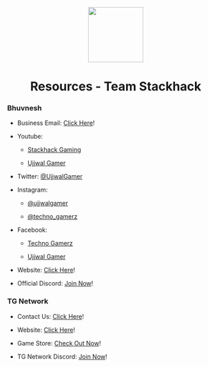 <div align="center">
<img src="https://yt3.ggpht.com/ytc/AKedOLSwOKwPBRZtDPbsg8Xal_Ww3IiqG3Q_WJiLhHM=s176-c-k-c0x00ffffff-no-rj-mo" width="128px" style="max-width:100%;">
<h1>Resources - Team Stackhack</h1>
</div>

<h3>Bhuvnesh</h3>

- Business Email: [Click Here](mailto:technogamerzofficial@gmail.com)!  

- Youtube: 
    - [Stackhack Gaming](https://www.youtueb.con/c/StackhackGaming)

    - [Ujjwal Gamer](https://www.youtube.com/c/UjjwalGamer)

- Twitter: [@UjjwalGamer](https://twitter.com/UjjwalGamer) 

- Instagram: 
    - [@ujjwalgamer](https://www.instagram.com/ujjwalgamer)

    - [@techno_gamerz](https://www.instagram.com/techno_gamerz/) 

- Facebook:
    - [Techno Gamerz](https://www.facebook.com/Technogamerz) 

    - [Ujjwal Gamer](https://www.facebook.com/ujjwalgamer)

- Website: [Click Here](https://technogamerz.in)!

- Official Discord: [Join Now](https://discord.gg/ujjwalgamer)!

<h3>TG Network</h3>

- Contact Us: [Click Here](mailto:support@tgnetwork.in)! 

- Website: [Click Here](https://tgnetwork.in/)!

- Game Store: [Check Out Now](https://store.tgnetwork.in)!

- TG Network Discord: [Join Now](https://discord.gg/QXW5VWPXFf)!
